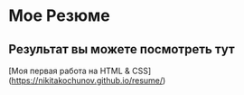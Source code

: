 # Мое Резюме

## Результат вы можете посмотреть тут

[Моя первая работа на HTML & CSS] (https://nikitakochunov.github.io/resume/)
